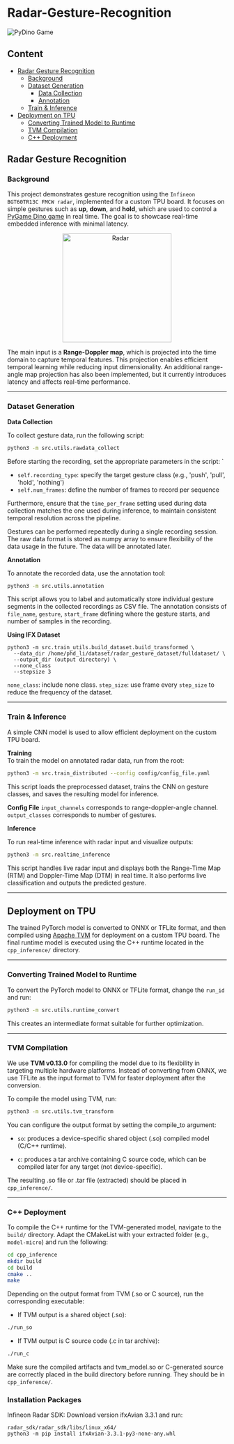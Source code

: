 # Radar-Gesture-Recognition
![PyDino Game](https://github.com/user-attachments/assets/b689bdab-9586-4f93-a01f-4e100f59c87e)

## Content
- [Radar Gesture Recognition](#radar-gesture-recognition)
  - [Background](#background)
  - [Dataset Generation](#dataset-generation)
    - [Data Collection](#data-collection)
    - [Annotation](#annotation)
  - [Train & Inference](#train--inference)
- [Deployment on TPU](#deployment-on-tpu)
  - [Converting Trained Model to Runtime](#converting-trained-model-to-runtime)
  - [TVM Compilation](#tvm-compilation)
  - [C++ Deployment](#c-deployment)

## Radar Gesture Recognition

### Background

This project demonstrates gesture recognition using the `Infineon BGT60TR13C FMCW radar`, implemented for a custom TPU board. It focuses on simple gestures such as **up**, **down**, and **hold**, which are used to control a [PyGame Dino game](https://github.com/MaxRohowsky/chrome-dinosaur) in real time. The goal is to showcase real-time embedded inference with minimal latency.

<p align="center">
  <img src="https://github.com/user-attachments/assets/d3199fe0-19bf-438e-93f2-f562a4b02f17" alt="Radar" width="250">
</p>

The main input is a **Range-Doppler map**, which is projected into the time domain to capture temporal features. This projection enables efficient temporal learning while reducing input dimensionality. An additional range-angle map projection has also been implemented, but it currently introduces latency and affects real-time performance.

---

### Dataset Generation

**Data Collection**

To collect gesture data, run the following script:

<!-- ```bash
python src/utils/rawdata_collect.py
``` -->
```bash
python3 -m src.utils.rawdata_collect
```
Before starting the recording, set the appropriate parameters in the script: `
- `self.recording_type`: specify the target gesture class (e.g., 'push', 'pull', 'hold', 'nothing')
- `self.num_frames`: define the number of frames to record per sequence

Furthermore, ensure that the `time_per_frame` setting used during data collection matches the one used during inference, to maintain consistent temporal resolution across the pipeline. 

Gestures can be performed repeatedly during a single recording session. The raw data format is stored as numpy array to ensure flexibility of the data usage in the future. The data will be annotated later.

**Annotation**

To annotate the recorded data, use the annotation tool:
<!-- ```bash
python src/utils/annotation.py
``` -->
```bash
python3 -m src.utils.annotation
```
This script allows you to label and automatically store individual gesture segments in the collected recordings as CSV file. The annotation consists of `file_name`, `gesture`, `start_frame` defining where the gesture starts, and number of samples in the recording.

**Using IFX Dataset**
```
python3 -m src.train_utils.build_dataset.build_transformed \
  --data_dir /home/phd_li/dataset/radar_gesture_dataset/fulldataset/ \
  --output_dir (output directory) \
  --none_class 
  --stepsize 3
```
`none_class`: include none class. `step_size`: use frame every `step_size` to reduce the frequency of the dataset.

---

### Train & Inference

A simple CNN model is used to allow efficient deployment on the custom TPU board.

**Training**  
To train the model on annotated radar data, run from the root:

<!-- ```bash
python src/train.py
``` -->
```bash
python3 -m src.train_distributed --config config/config_file.yaml
```
This script loads the preprocessed dataset, trains the CNN on gesture classes, and saves the resulting model for inference.

**Config File**
`input_channels` corresponds to range-doppler-angle channel. `output_classes` corresponds to number of gestures.

**Inference**

To run real-time inference with radar input and visualize outputs:
<!-- ```bash
python src/realtime_inference.py
``` -->
```bash
python3 -m src.realtime_inference
```
This script handles live radar input and displays both the Range-Time Map (RTM) and Doppler-Time Map (DTM) in real time. It also performs live classification and outputs the predicted gesture.

---

## Deployment on TPU

The trained PyTorch model is converted to ONNX or TFLite format, and then compiled using [Apache TVM](https://github.com/apache/tvm) for deployment on a custom TPU board. The final runtime model is executed using the C++ runtime located in the `cpp_inference/` directory.

---

### Converting Trained Model to Runtime

To convert the PyTorch model to ONNX or TFLite format, change the `run_id` and run:

<!-- ```bash
python src/utils/runtime_convert.py
``` -->
```bash
python3 -m src.utils.runtime_convert
```
This creates an intermediate format suitable for further optimization.

---

### TVM Compilation
We use **TVM v0.13.0** for compiling the model due to its flexibility in targeting multiple hardware platforms. Instead of converting from ONNX, we use TFLite as the input format to TVM for faster deployment after the conversion.

To compile the model using TVM, run:
<!-- ```bash
python src/utils/tvm_transform.py
``` -->
```bash
python3 -m src.utils.tvm_transform
```
You can configure the output format by setting the compile_to argument:

- `so`: produces a device-specific shared object (.so) compiled model (C/C++ runtime).

- `c`: produces a tar archive containing C source code, which can be compiled later for any target (not device-specific).

The resulting .so file or .tar file (extracted) should be placed in `cpp_inference/`.

---

### C++ Deployment

To compile the C++ runtime for the TVM-generated model, navigate to the `build/` directory. Adapt the CMakeList with your extracted folder (e.g., `model-micro`) and run the following:

```bash
cd cpp_inference
mkdir build
cd build
cmake ..
make
```

Depending on the output format from TVM (.so or C source), run the corresponding executable:
- If TVM output is a shared object (.so):
```bash
./run_so
```
- If TVM output is C source code (.c in tar archive):
```bash
./run_c
```
Make sure the compiled artifacts and tvm_model.so or C-generated source are correctly placed in the build directory before running. They should be in `cpp_inference/`.

### Installation Packages

Infineon Radar SDK: Download version ifxAvian 3.3.1 and run:
```
radar_sdk/radar_sdk/libs/linux_x64/
python3 -m pip install ifxAvian-3.3.1-py3-none-any.whl
``` 
